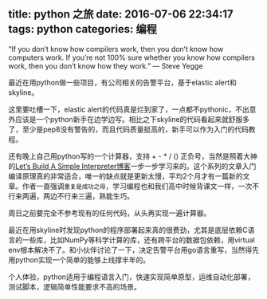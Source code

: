 title: python 之旅
date: 2016-07-06 22:34:17
tags: python
categories: 编程
---

“If you don’t know how compilers work, then you don’t know how computers work. If you’re not 100% sure whether you know how compilers work, then you don’t know how they work.” — Steve Yegge

最近在用python做一些项目，有公司相关的告警平台，基于elastic alert和skyline。

这里要吐槽一下，elastic alert的代码真是烂到家了，一点都不pythonic，不出意外应该是一个python新手在边学边写。相比之下skyline的代码看起来就舒服多了，至少是pep8没有警告的，而且代码质量挺高的，新手可以作为入门的代码教程。

还有晚上自己用python写的一个计算器，支持 + - * / () 正负号，当然是照着大神的[Let’s Build A Simple Interpreter博客](https://ruslanspivak.com)一步一步学习来的。这个系列的文章入门编译原理真的非常适合，唯一的缺点就是更新太慢，平均2个月才有一篇新的文章。作者一直强调```重复是成功之母```，学习编程也和我们高中时候背课文一样，一次不行来两遍，两边不行来三遍，熟能生巧。

周日之前要完全不参考现有的任何代码，从头再实现一遍计算器。

最近在用skyline时发现python的程序部署起来真的很费劲，尤其是底层依赖C语言的一些库，比如NumPy等科学计算的库，还有跨平台的数据包依赖，用virtual env根本解决不了。和小伙伴讨论了一下，决定告警平台用go语言重写，当然得先用python实现一个简单的能够上线撑半年的。

个人体验，python适用于编程语言入门，快速实现简单原型，运维自动化部署，测试脚本，逻辑简单性能要求不高的场景。
